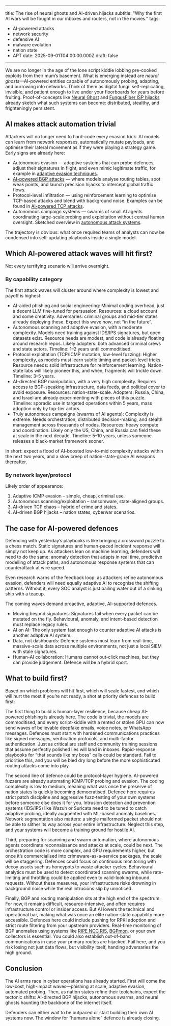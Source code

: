 
---
title: The rise of neural ghosts and AI-driven hijacks
subtitle: "Why the first AI wars will be fought in our inboxes and routers, not in the movies."
tags:
  - AI-powered attacks
  - network security
  - defensive AI
  - malware evolution
  - nation state
  - APT
date: 2025-09-01T04:00:00.000Z
draft: false
---

We are no longer in the age of the lone script kiddie lobbing pre-cooked exploits from their mum’s basement. What is emerging instead are *neural ghosts*—AI-powered entities capable of autonomously probing, adapting, and burrowing into networks. Think of them as digital fungi: self-replicating, invisible, and patient enough to live under your floorboards for years before fruiting. Proof-of-concepts like [Neural Ghost](https://red.tymyrddin.dev/docs/in/network/earthworks/mycosec/neural-ghost) and [FungusFiber ISP hijacks](https://red.tymyrddin.dev/docs/in/network/earthworks/fungusfiber/hijack-isp) already sketch what such systems can become: distributed, stealthy, and frighteningly persistent.

## AI makes attack automation trivial

Attackers will no longer need to hard-code every evasion trick. AI models can learn from network responses, automatically mutate payloads, and optimise their lateral movement as if they were playing a strategy game. Early signs are already here:

* Autonomous evasion — adaptive systems that can probe defences, adjust their signatures in flight, and even mimic legitimate traffic, for example in [adaptive evasion techniques](https://red.tymyrddin.dev/docs/in/network/roots/icmp/adaptive-evasion-techniques.html).
* [AI-powered BGP attacks](https://red.tymyrddin.dev/docs/in/network/roots/bgp/ai-powered-bgp-attacks.html) — where models analyse routing tables, spot weak points, and launch precision hijacks to intercept global traffic flows.
* Protocol-level infiltration — using reinforcement learning to optimise TCP-based attacks and blend with background noise. Examples can be found in [AI-powered TCP attacks](https://red.tymyrddin.dev/docs/in/network/roots/tcp/ai-powered-attacks.html).
* Autonomous campaign systems — swarms of small AI agents coordinating large-scale probing and exploitation without central human oversight. Sketched overview in [autonomous attack systems](https://red.tymyrddin.dev/docs/in/network/roots/icmp/autonomous-attack-systems.html).

The trajectory is obvious: what once required teams of analysts can now be condensed into self-updating playbooks inside a single model.

## Which AI-powered attack waves will hit first?

Not every terrifying scenario will arrive overnight. 

### By capability category

The first attack waves will cluster around where complexity is lowest and payoff is highest:

* AI-aided phishing and social engineering: Minimal coding overhead, just a decent LLM fine-tuned for persuasion. Resources: a cloud account and some creativity. Adversaries: criminal groups and mid-tier states already deploying these. Expect this wave *now*, not “in the future”.
* Autonomous scanning and adaptive evasion, with a moderate complexity. Models need training against IDS/IPS signatures, but open datasets exist. Resource needs are modest, and code is already floating around research repos. Likely adopters: both advanced criminal crews and state actors. Timeline: 1–2 years until commoditised.
* Protocol exploitation (TCP/ICMP mutation, low-level fuzzing): Higher complexity, as models must learn subtle timing and packet-level tricks. Resource needs: solid infrastructure for reinforcement learning. Nation-state labs will likely pioneer this, and when, fragments will trickle down. Timeline: 3–5 years.
* AI-directed BGP manipulation, with a very high complexity. Requires access to BGP-speaking infrastructure, data feeds, and political cover to avoid exposure. Resources: nation-state-scale. Adopters: Russia, China, and Israel are already experimenting with pieces of this puzzle. Timeline: sporadic use in targeted operations within 5 years, mass adoption only by top-tier actors.
* Truly autonomous campaigns (swarms of AI agents): Complexity is extreme. Needs orchestration, distributed decision-making, and stealth management across thousands of nodes. Resources: heavy compute and coordination. Likely only the US, China, and Russia can field these at scale in the next decade. Timeline: 5–10 years, unless someone releases a black-market framework sooner.

In short: expect a flood of AI-boosted low-to-mid complexity attacks within the next two years, and a slow creep of nation-state-grade AI weapons thereafter.

### By network layer/protocol

Likely order of appearance:

1. Adaptive ICMP evasion – simple, cheap, criminal use.
2. Autonomous scanning/exploitation – ransomware, state-aligned groups.
3. AI-driven TCP chaos – hybrid of crime and states.
4. AI-driven BGP hijacks – nation states, cyberwar scenarios.

## The case for AI-powered defences

Defending with yesterday’s playbooks is like bringing a crossword puzzle to a chess match. Static signatures and human-paced incident response will simply not keep up. As attackers lean on machine learning, defenders will need to do the same: anomaly detection that adapts in real time, predictive modelling of attack paths, and autonomous response systems that can counterattack at wire speed.

Even research warns of the feedback loop: as attackers refine autonomous evasion, defenders will need equally adaptive AI to recognise the shifting patterns. Without it, every SOC analyst is just bailing water out of a sinking ship with a teacup.

The coming waves demand proactive, adaptive, AI-supported defences.

* Moving beyond signatures: Signatures fail when every packet can be mutated on the fly. Behavioural, anomaly, and intent-based detection must replace legacy rules.
* AI on AI: The only system fast enough to counter adaptive AI attacks is another adaptive AI system.
* Data, not dashboards: Defence systems must learn from real-time, massive-scale data across multiple environments, not just a local SIEM with stale signatures.
* Human-AI collaboration: Humans cannot out-click machines, but they can provide judgement. Defence will be a hybrid sport.

## What to build first?

Based on which problems will hit first, which will scale fastest, and which will hurt the most if you’re not ready, a shot at priority defences to build first:

The first thing to build is human-layer resilience, because cheap AI-powered phishing is already here. The code is trivial, the models are commoditised, and every script-kiddie with a rented or stolen GPU can now send waves of believable deepfake emails, voice notes, or WhatsApp messages. Defences must start with hardened communications practices like signed messages, verification protocols, and multi-factor authentication. Just as critical are staff and community training sessions that assume perfectly polished lies will land in inboxes. Rapid-response playbooks for “that sounds like my boss” calls could be standard. Fail to prioritise this, and you will be bled dry long before the more sophisticated routing attacks come into play.

The second line of defence could be protocol-layer hygiene. AI-powered fuzzers are already automating ICMP/TCP probing and evasion. The coding complexity is low to medium, meaning what was once the preserve of nation states is quickly becoming democratised. Defence here requires strict patch discipline and aggressive fuzz-testing of your own systems before someone else does it for you. Intrusion detection and prevention systems (IDS/IPS) like Wazuh or Suricata need to be tuned to catch adaptive probing, ideally augmented with ML-based anomaly baselines. Network segmentation also matters: a single malformed packet should not be able to slither its way across your entire infrastructure. Neglect this step, and your systems will become a training ground for hostile AI.

Third, preparing for scanning and swarm automation, where autonomous agents coordinate reconnaissance and attacks at scale, could be next. The orchestration code is more complex, and GPU requirements higher, but once it’s commercialised into crimeware-as-a-service packages, the scale will be staggering. Defences could focus on continuous monitoring with decoy assets such as honeypots to waste attacker cycles. Behavioural analytics must be used to detect coordinated scanning swarms, while rate-limiting and throttling could be applied even to valid-looking inbound requests. Without these measures, your infrastructure risks drowning in background noise while the real intrusions slip by unnoticed.

Finally, BGP and routing manipulation sits at the high end of the spectrum. For now, it remains difficult, resource-intensive, and often requires infrastructure control or insider access. But AI lowers the technical and operational bar, making what was once an elite nation-state capability more accessible. Defences here could include pushing for RPKI adoption and strict route filtering from your upstream providers. Real-time monitoring of BGP anomalies using systems like [RIPE NCC RIS](https://www.ripe.net/analyse/internet-measurements/routing-information-service-ris/), [BGPmon](https://www.bgpmon.net/), or your own collectors is essential. You could also establish out-of-band communications in case your primary routes are hijacked. Fail here, and you risk losing not just data flows, but visibility itself, handing adversaries the high ground.

## Conclusion

The AI arms race in cyber operations has already started. First will come the low-cost, high-impact waves—phishing at scale, adaptive evasion, automated probing. Then, as nation states refine their toolchains, expect the tectonic shifts: AI-directed BGP hijacks, autonomous swarms, and neural ghosts haunting the backbone of the internet itself.

Defenders can either wait to be outpaced or start building their own AI systems now. The window for “humans alone” defence is already closing. 

